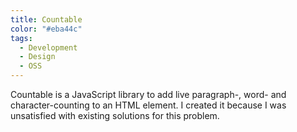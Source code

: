 ```yaml
---
title: Countable
color: "#eba44c"
tags:
  - Development
  - Design
  - OSS
---
```


Countable is a JavaScript library to add live paragraph-, word- and character-counting to an HTML element. I created it because I was unsatisfied with existing solutions for this problem.